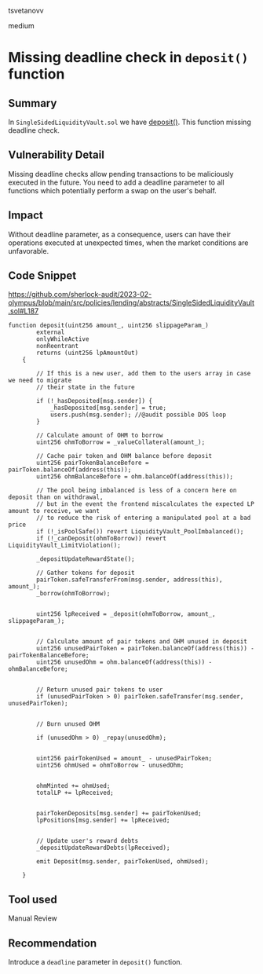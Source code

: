 tsvetanovv

medium

# Missing deadline check in `deposit()` function

## Summary
In `SingleSidedLiquidityVault.sol` we have [deposit()](https://github.com/sherlock-audit/2023-02-olympus/blob/main/src/policies/lending/abstracts/SingleSidedLiquidityVault.sol#L187). This function missing deadline check.

## Vulnerability Detail
Missing deadline checks allow pending transactions to be maliciously executed in the future. You need to add a deadline parameter to all functions which potentially perform a swap on the user's behalf.

## Impact
Without deadline parameter, as a consequence, users can have their operations executed at unexpected times, when the market conditions are unfavorable.

## Code Snippet
https://github.com/sherlock-audit/2023-02-olympus/blob/main/src/policies/lending/abstracts/SingleSidedLiquidityVault.sol#L187
```solidity
function deposit(uint256 amount_, uint256 slippageParam_) 
        external
        onlyWhileActive
        nonReentrant
        returns (uint256 lpAmountOut)
    {

        // If this is a new user, add them to the users array in case we need to migrate
        // their state in the future

        if (!_hasDeposited[msg.sender]) {
            _hasDeposited[msg.sender] = true;
            users.push(msg.sender); //@audit possible DOS loop
        }

        // Calculate amount of OHM to borrow
        uint256 ohmToBorrow = _valueCollateral(amount_);

        // Cache pair token and OHM balance before deposit
        uint256 pairTokenBalanceBefore = pairToken.balanceOf(address(this));
        uint256 ohmBalanceBefore = ohm.balanceOf(address(this));

        // The pool being imbalanced is less of a concern here on deposit than on withdrawal,
        // but in the event the frontend miscalculates the expected LP amount to receive, we want
        // to reduce the risk of entering a manipulated pool at a bad price
        if (!_isPoolSafe()) revert LiquidityVault_PoolImbalanced();
        if (!_canDeposit(ohmToBorrow)) revert LiquidityVault_LimitViolation();

        _depositUpdateRewardState();

        // Gather tokens for deposit
        pairToken.safeTransferFrom(msg.sender, address(this), amount_); 
        _borrow(ohmToBorrow);

  
        uint256 lpReceived = _deposit(ohmToBorrow, amount_, slippageParam_);

  
        // Calculate amount of pair tokens and OHM unused in deposit
        uint256 unusedPairToken = pairToken.balanceOf(address(this)) - pairTokenBalanceBefore;
        uint256 unusedOhm = ohm.balanceOf(address(this)) - ohmBalanceBefore;


        // Return unused pair tokens to user
        if (unusedPairToken > 0) pairToken.safeTransfer(msg.sender, unusedPairToken);

  
        // Burn unused OHM

        if (unusedOhm > 0) _repay(unusedOhm);

  
        uint256 pairTokenUsed = amount_ - unusedPairToken;
        uint256 ohmUsed = ohmToBorrow - unusedOhm;

  
        ohmMinted += ohmUsed;
        totalLP += lpReceived;

  
        pairTokenDeposits[msg.sender] += pairTokenUsed;
        lpPositions[msg.sender] += lpReceived;

  
        // Update user's reward debts
        _depositUpdateRewardDebts(lpReceived);

        emit Deposit(msg.sender, pairTokenUsed, ohmUsed);

    }
```

## Tool used

Manual Review

## Recommendation
Introduce a `deadline` parameter in `deposit()` function.